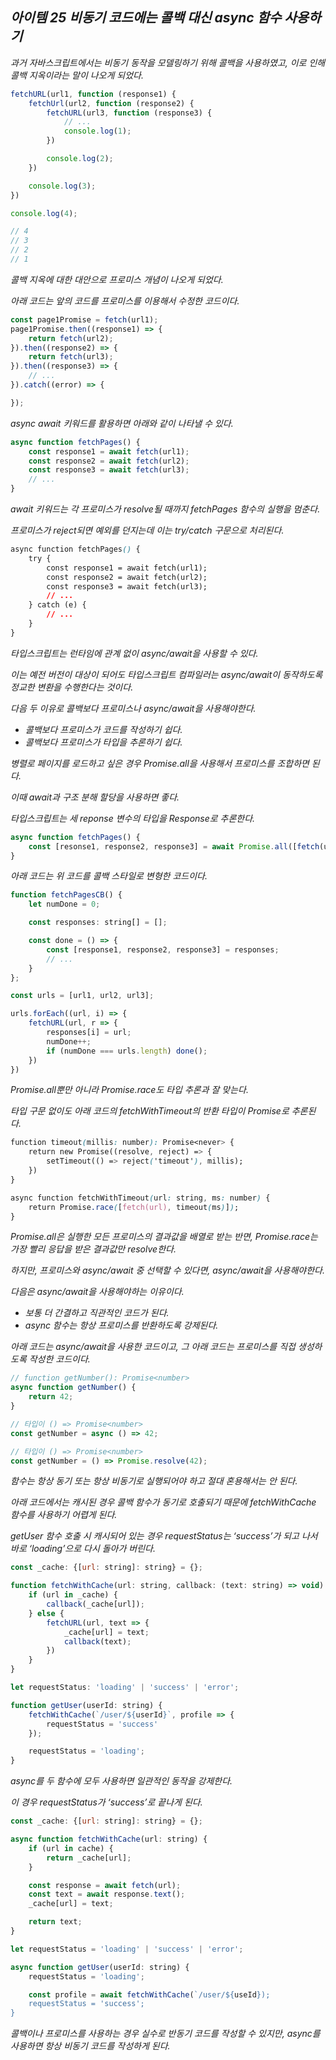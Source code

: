 ## *아이템 25 비동기 코드에는 콜백 대신 async 함수 사용하기*

*과거 자바스크립트에서는 비동기 동작을 모델링하기 위해 콜백을 사용하였고, 이로 인해 콜백 지옥이라는 말이 나오게 되었다.*

```jsx
fetchURL(url1, function (response1) {
    fetchUrl(url2, function (response2) {
        fetchURL(url3, function (response3) {
            // ...
            console.log(1);
        })

        console.log(2);
    })

    console.log(3);
})

console.log(4);

// 4
// 3
// 2
// 1
```

*콜백 지옥에 대한 대안으로 프로미스 개념이 나오게 되었다.*

*아래 코드는 앞의 코드를 프로미스를 이용해서 수정한 코드이다.*

```jsx
const page1Promise = fetch(url1);
page1Promise.then((response1) => {
    return fetch(url2);
}).then((response2) => {
    return fetch(url3);
}).then((response3) => {
    // ... 
}).catch((error) => {

});
```

*async await 키워드를 활용하면 아래와 같이 나타낼 수 있다.*

```jsx
async function fetchPages() {
    const response1 = await fetch(url1);
    const response2 = await fetch(url2);
    const response3 = await fetch(url3);
    // ... 
}
```

*await 키워드는 각 프로미스가 resolve될 때까지 fetchPages 함수의 실행을 멈춘다.*

*프로미스가 reject되면 예외를 던지는데 이는 try/catch 구문으로 처리된다.*

```css
async function fetchPages() {
    try {
        const response1 = await fetch(url1);
        const response2 = await fetch(url2);
        const response3 = await fetch(url3);
        // ... 
    } catch (e) {
        // ...
    }
}
```

*타입스크립트는 런타임에 관계 없이 async/await을 사용할 수 있다.*

*이는 예전 버전이 대상이 되어도 타입스크립트 컴파일러는 async/await이 동작하도록 정교한 변환을 수행한다는 것이다.*

*다음 두 이유로 콜백보다 프로미스나 async/await을 사용해야한다.*

- *콜백보다 프로미스가 코드를 작성하기 쉽다.*
- *콜백보다 프로미스가 타입을 추론하기 쉽다.*

*병렬로 페이지를 로드하고 싶은 경우 Promise.all을 사용해서 프로미스를 조합하면 된다.*

*이때 await과 구조 분해 할당을 사용하면 좋다.*

*타입스크립트는 세 reponse 변수의 타입을 Response로 추론한다.*

```jsx
async function fetchPages() {
    const [resonse1, response2, response3] = await Promise.all([fetch(url1), fetch(url2), fetch(url3)]);
}
```

*아래 코드는 위 코드를 콜백 스타일로 변형한 코드이다.*

```jsx
function fetchPagesCB() {
    let numDone = 0;

    const responses: string[] = [];

    const done = () => {
        const [response1, response2, response3] = responses;
        // ...
    }
};

const urls = [url1, url2, url3];

urls.forEach((url, i) => {
    fetchURL(url, r => {
        responses[i] = url;
        numDone++;
        if (numDone === urls.length) done();
    })
})
```

*Promise.all뿐만 아니라 Promise.race도 타입 추론과 잘 맞는다.*

*타입 구문 없이도 아래 코드의 fetchWithTimeout의 반환 타입이 Promise<Response>로 추론된다.*

```css
function timeout(millis: number): Promise<never> {
    return new Promise((resolve, reject) => {
        setTimeout(() => reject('timeout'), millis);
    })
}

async function fetchWithTimeout(url: string, ms: number) {
    return Promise.race([fetch(url), timeout(ms)]);
}
```

*Promise.all은 실행한 모든 프로미스의 결과값을 배열로 받는 반면, Promise.race는 가장 빨리 응답을 받은 결과값만 resolve한다.*

*하지만, 프로미스와 async/await 중 선택할 수 있다면, async/await을 사용해야한다.*

*다음은 async/await을 사용해야하는 이유이다.*

- *보통 더 간결하고 직관적인 코드가 된다.*
- *async 함수는 항상 프로미스를 반환하도록 강제된다.*

*아래 코드는 async/await을 사용한 코드이고, 그 아래 코드는 프로미스를 직접 생성하도록 작성한 코드이다.*

```jsx
// function getNumber(): Promise<number>
async function getNumber() {
    return 42;
}

// 타입이 () => Promise<number>
const getNumber = async () => 42;
```

```jsx
// 타입이 () => Promise<number>
const getNumber = () => Promise.resolve(42);
```

*함수는 항상 동기 또는 항상 비동기로 실행되어야 하고 절대 혼용해서는 안 된다.*

*아래 코드에서는 캐시된 경우 콜백 함수가 동기로 호출되기 때문에 fetchWithCache 함수를 사용하기 어렵게 된다.*

*getUser 함수 호출 시 캐시되어 있는 경우 requestStatus는 ‘success’가 되고 나서 바로 ‘loading’으로 다시 돌아가 버린다.*

```jsx
const _cache: {[url: string]: string} = {};

function fetchWithCache(url: string, callback: (text: string) => void) {
    if (url in _cache) {
        callback(_cache[url]);
    } else {
        fetchURL(url, text => {
            _cache[url] = text;
            callback(text);
        })
    }
}

let requestStatus: 'loading' | 'success' | 'error';

function getUser(userId: string) {
    fetchWithCache(`/user/${userId}`, profile => {
        requestStatus = 'success'
    });

    requestStatus = 'loading';
}
```

*async를 두 함수에 모두 사용하면 일관적인 동작을 강제한다.*

*이 경우 requestStatus가 ‘success’로 끝나게 된다.*

```jsx
const _cache: {[url: string]: string} = {};

async function fetchWithCache(url: string) {
    if (url in cache) {
        return _cache[url];
    }

    const response = await fetch(url);
    const text = await response.text();
    _cache[url] = text;

    return text;
}

let requestStatus = 'loading' | 'success' | 'error';

async function getUser(userId: string) {
    requestStatus = 'loading';

    const profile = await fetchWithCache(`/user/${useId});
    requestStatus = 'success';
}
```

*콜백이나 프로미스를 사용하는 경우 실수로 반동기 코드를 작성할 수 있지만, async를 사용하면 항상 비동기 코드를 작성하게 된다.*